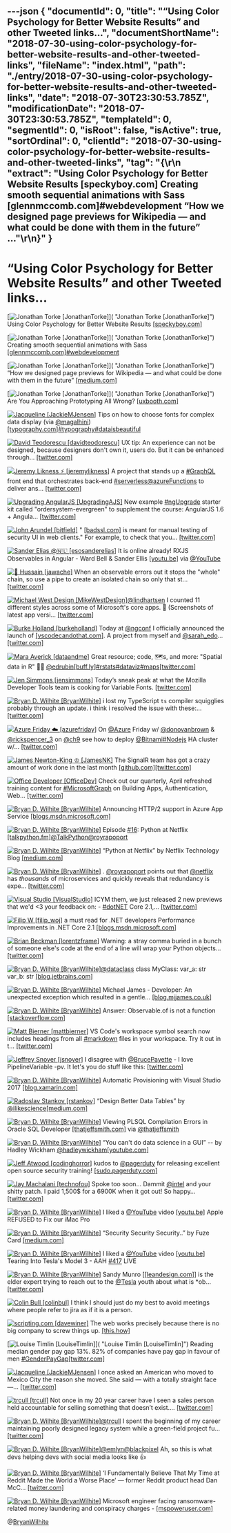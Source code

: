 ---json
{
  "documentId": 0,
  "title": "“Using Color Psychology for Better Website Results” and other Tweeted links…",
  "documentShortName": "2018-07-30-using-color-psychology-for-better-website-results-and-other-tweeted-links",
  "fileName": "index.html",
  "path": "./entry/2018-07-30-using-color-psychology-for-better-website-results-and-other-tweeted-links",
  "date": "2018-07-30T23:30:53.785Z",
  "modificationDate": "2018-07-30T23:30:53.785Z",
  "templateId": 0,
  "segmentId": 0,
  "isRoot": false,
  "isActive": true,
  "sortOrdinal": 0,
  "clientId": "2018-07-30-using-color-psychology-for-better-website-results-and-other-tweeted-links",
  "tag": "{\r\n  \"extract\": \"Using Color Psychology for Better Website Results       [speckyboy.com] Creating smooth sequential animations with Sass       [glennmccomb.com]#webdevelopment “How we designed page previews for Wikipedia — and what could be done with them in the future” ...\"\r\n}"
}
---

# “Using Color Psychology for Better Website Results” and other Tweeted links…

[<img alt="Jonathan Torke [JonathanTorke]" src="https://songhay.blob.core.windows.net/shared-social-twitter/JonathanTorke.jpg">]( "Jonathan Torke [JonathanTorke]") Using Color Psychology for Better Website Results [[speckyboy.com]](https://speckyboy.com/color-psychology-better-website-results/)

[<img alt="Jonathan Torke [JonathanTorke]" src="https://songhay.blob.core.windows.net/shared-social-twitter/JonathanTorke.jpg">]( "Jonathan Torke [JonathanTorke]") Creating smooth sequential animations with Sass [[glennmccomb.com]](https://glennmccomb.com/articles/creating-smooth-sequential-animations-with-sass/)[#webdevelopment](http://twitter.com/search?q=%23webdevelopment)

[<img alt="Jonathan Torke [JonathanTorke]" src="https://songhay.blob.core.windows.net/shared-social-twitter/JonathanTorke.jpg">]( "Jonathan Torke [JonathanTorke]") “How we designed page previews for Wikipedia — and what could be done with them in the future” [[medium.com]](https://medium.com/freely-sharing-the-sum-of-all-knowledge/how-we-designed-page-previews-for-wikipedia-and-what-could-be-done-with-them-in-the-future-7a5fa6b07b96)

[<img alt="Jonathan Torke [JonathanTorke]" src="https://songhay.blob.core.windows.net/shared-social-twitter/JonathanTorke.jpg">]( "Jonathan Torke [JonathanTorke]") Are You Approaching Prototyping All Wrong? [[uxbooth.com]](http://www.uxbooth.com/articles/are-you-approaching-prototyping-all-wrong/)

[<img alt="Jacqueline [JackieMJensen]" src="https://songhay.blob.core.windows.net/shared-social-twitter/JackieMJensen.jpg">](https://t.co/DYdE13nkCx "Jacqueline [JackieMJensen]") Tips on how to choose fonts for complex data display (via [@magalhini](http://twitter.com/magalhini)) [[typography.com]](https://www.typography.com/blog/fonts-for-complex-data?utm_campaign=Revue%20newsletter&utm_medium=Newsletter&utm_source=Coffee%20Table%20Typography)[#typography](http://twitter.com/search?q=%23typography)[#dataisbeautiful](http://twitter.com/search?q=%23dataisbeautiful)

[<img alt="David Teodorescu [davidteodorescu]" src="https://songhay.blob.core.windows.net/shared-social-twitter/davidteodorescu.jpg">](https://t.co/2DVE43FwOK "David Teodorescu [davidteodorescu]") UX tip: An experience can not be designed, because designers don't own it, users do. But it can be enhanced through… [[twitter.com]](https://twitter.com/i/web/status/987016501235503105)

[<img alt="Jeremy Likness ⚡️ [jeremylikness]" src="https://songhay.blob.core.windows.net/shared-social-twitter/jeremylikness.jpg">](https://t.co/IbLCTBQJ41 "Jeremy Likness ⚡️ [jeremylikness]") A project that stands up a [#GraphQL](http://twitter.com/search?q=%23GraphQL) front end that orchestrates back-end [#serverless](http://twitter.com/search?q=%23serverless)[@azureFunctions](http://twitter.com/azureFunctions) to deliver ans… [[twitter.com]](https://twitter.com/i/web/status/987028181461929985)

[<img alt="Upgrading AngularJS [UpgradingAJS]" src="https://songhay.blob.core.windows.net/shared-social-twitter/UpgradingAJS.jpg">](https://t.co/XDuJ7YrPXw "Upgrading AngularJS [UpgradingAJS]") New example [#ngUpgrade](http://twitter.com/search?q=%23ngUpgrade) starter kit called "ordersystem-evergreen" to supplement the course: AngularJS 1.6 + Angula… [[twitter.com]](https://twitter.com/i/web/status/987064988241047552)

[<img alt="John Arundel [bitfield]" src="https://songhay.blob.core.windows.net/shared-social-twitter/bitfield.jpeg">](https://t.co/OfjPk1VNvq "John Arundel [bitfield]") " [[badssl.com]](http://badssl.com) is meant for manual testing of security UI in web clients." For example, to check that you… [[twitter.com]](https://twitter.com/i/web/status/987348691827732480)

[<img alt="Sander Elias @🇳🇱 [esosanderelias]" src="https://songhay.blob.core.windows.net/shared-social-twitter/esosanderelias.jpg">](https://t.co/kYSSi1QwqL "Sander Elias @🇳🇱 [esosanderelias]") It is online already! RXJS Observables in Angular - Ward Bell & Sander Ellis [[youtu.be]](https://youtu.be/q--U25yPTrA) via [@YouTube](http://twitter.com/YouTube)

[<img alt="🥑 Hussain [jawache]" src="https://songhay.blob.core.windows.net/shared-social-twitter/jawache.jpg">](https://t.co/VIYu5DqIan "🥑 Hussain [jawache]") When an observable errors out it stops the "whole" chain, so use a pipe to create an isolated chain so only that st… [[twitter.com]](https://twitter.com/i/web/status/987103315812077569)

[<img alt="Michael West Design [MikeWestDesign]" src="https://songhay.blob.core.windows.net/shared-social-twitter/MikeWestDesign.jpg">](https://t.co/1EaZ3ofL6M "Michael West Design [MikeWestDesign]")[@lindhartsen](http://twitter.com/lindhartsen) I counted 11 different styles across some of Microsoft's core apps. 😬 (Screenshots of latest app versi… [[twitter.com]](https://twitter.com/i/web/status/987112506190630912)

[<img alt="Burke Holland [burkeholland]" src="https://songhay.blob.core.windows.net/shared-social-twitter/burkeholland.jpg">](https://t.co/M8DfQvtgNl "Burke Holland [burkeholland]") Today at [@ngconf](http://twitter.com/ngconf) I officially announced the launch of [[vscodecandothat.com]](http://vscodecandothat.com). A project from myself and [@sarah_edo](http://twitter.com/sarah_edo)… [[twitter.com]](https://twitter.com/i/web/status/987047016168488960)

[<img alt="Mara Averick [dataandme]" src="https://songhay.blob.core.windows.net/shared-social-twitter/dataandme.jpg">](https://t.co/ZANWJjC3FT "Mara Averick [dataandme]") Great resource; code, 🗺s, and more: "Spatial data in R" 👨‍🏫 [@edrubin](http://twitter.com/edrubin)[[buff.ly]](https://buff.ly/2HaIgwh)[#rstats](http://twitter.com/search?q=%23rstats)[#dataviz](http://twitter.com/search?q=%23dataviz)[#maps](http://twitter.com/search?q=%23maps)[[twitter.com]](https://twitter.com/dataandme/status/987039655408422914/photo/1)

[<img alt="Jen Simmons [jensimmons]" src="https://songhay.blob.core.windows.net/shared-social-twitter/jensimmons.jpg">](https://t.co/8FEcRMJN4d "Jen Simmons [jensimmons]") Today’s sneak peak at what the Mozilla Developer Tools team is cooking for Variable Fonts. [[twitter.com]](https://twitter.com/jensimmons/status/987037057087352833/video/1)

[<img alt="Bryan D. Wilhite [BryanWilhite]" src="https://songhay.blob.core.windows.net/shared-social-twitter/BryanWilhite.jpeg">](http://t.co/UNdqV0Z1zz "Bryan D. Wilhite [BryanWilhite]") i lost my TypeScript `ts` compiler squigglies probably through an update. i think i resolved the issue with these:… [[twitter.com]](https://twitter.com/i/web/status/987440459269091328)

[<img alt="Azure Friday ☁️ [azurefriday]" src="https://songhay.blob.core.windows.net/shared-social-twitter/azurefriday.jpg">](https://t.co/gn2midaA1V "Azure Friday ☁️ [azurefriday]") On [@Azure](http://twitter.com/Azure) Friday w/ [@donovanbrown](http://twitter.com/donovanbrown) & [@rickspencer_3](http://twitter.com/rickspencer_3) on [@ch9](http://twitter.com/ch9) see how to deploy [@Bitnami](http://twitter.com/Bitnami)[#Nodejs](http://twitter.com/search?q=%23Nodejs) HA cluster w/… [[twitter.com]](https://twitter.com/i/web/status/987209645159690240)

[<img alt="James Newton-King ♔ [JamesNK]" src="https://songhay.blob.core.windows.net/shared-social-twitter/JamesNK.jpeg">](http://t.co/NT5azIWwVG "James Newton-King ♔ [JamesNK]") The SignalR team has got a crazy amount of work done in the last month [[github.com]](https://github.com/aspnet/SignalR/pulse/monthly)[[twitter.com]](https://twitter.com/JamesNK/status/987258087495974913/photo/1)

[<img alt="Office Developer [OfficeDev]" src="https://songhay.blob.core.windows.net/shared-social-twitter/OfficeDev.png">](http://t.co/oeU0p6Ws0a "Office Developer [OfficeDev]") Check out our quarterly, April refreshed training content for [#MicrosoftGraph](http://twitter.com/search?q=%23MicrosoftGraph) on Building Apps, Authentication, Web… [[twitter.com]](https://twitter.com/i/web/status/987059727799468032)

[<img alt="Bryan D. Wilhite [BryanWilhite]" src="https://songhay.blob.core.windows.net/shared-social-twitter/BryanWilhite.jpeg">](http://t.co/UNdqV0Z1zz "Bryan D. Wilhite [BryanWilhite]") Announcing HTTP/2 support in Azure App Service [[blogs.msdn.microsoft.com]](https://blogs.msdn.microsoft.com/appserviceteam/2018/04/13/announcing-http2-support-in-azure-app-service/)

[<img alt="Bryan D. Wilhite [BryanWilhite]" src="https://songhay.blob.core.windows.net/shared-social-twitter/BryanWilhite.jpeg">](http://t.co/UNdqV0Z1zz "Bryan D. Wilhite [BryanWilhite]") Episode [#16](http://twitter.com/search?q=%2316): Python at Netflix [[talkpython.fm]](https://talkpython.fm/episodes/show/16/python-at-netflix)[@TalkPython](http://twitter.com/TalkPython)[@royrapoport](http://twitter.com/royrapoport)

[<img alt="Bryan D. Wilhite [BryanWilhite]" src="https://songhay.blob.core.windows.net/shared-social-twitter/BryanWilhite.jpeg">](http://t.co/UNdqV0Z1zz "Bryan D. Wilhite [BryanWilhite]") “Python at Netflix” by Netflix Technology Blog [[medium.com]](https://medium.com/netflix-techblog/python-at-netflix-86b6028b3b3e)

[<img alt="Bryan D. Wilhite [BryanWilhite]" src="https://songhay.blob.core.windows.net/shared-social-twitter/BryanWilhite.jpeg">](http://t.co/UNdqV0Z1zz "Bryan D. Wilhite [BryanWilhite]") . [@royrapoport](http://twitter.com/royrapoport) points out that [@netflix](http://twitter.com/netflix) has _thousands_ of microservices and quickly reveals that redundancy is expe… [[twitter.com]](https://twitter.com/i/web/status/987453734899793920)

[<img alt="Visual Studio [VisualStudio]" src="https://songhay.blob.core.windows.net/shared-social-twitter/VisualStudio.jpg">](http://t.co/OqnL9IGcUY "Visual Studio [VisualStudio]") ICYM them, we just released 2 new previews that we'd <3 your feedback on: - [#dotNET](http://twitter.com/search?q=%23dotNET) Core 2.1,… [[twitter.com]](https://twitter.com/i/web/status/986671200142323713)

[<img alt="Filip W [filip_woj]" src="https://songhay.blob.core.windows.net/shared-social-twitter/filip_woj.jpg">](http://t.co/VCkinoHijZ "Filip W [filip_woj]") a must read for .NET developers Performance Improvements in .NET Core 2.1 [[blogs.msdn.microsoft.com]](https://blogs.msdn.microsoft.com/dotnet/2018/04/18/performance-improvements-in-net-core-2-1/)

[<img alt="Brian Beckman [lorentzframe]" src="https://songhay.blob.core.windows.net/shared-social-twitter/lorentzframe.jpg">](http://t.co/aC5mXb9iZQ "Brian Beckman [lorentzframe]") Warning: a stray comma buried in a bunch of someone else's code at the end of a line will wrap your Python objects… [[twitter.com]](https://twitter.com/i/web/status/986951605860749312)

[<img alt="Bryan D. Wilhite [BryanWilhite]" src="https://songhay.blob.core.windows.net/shared-social-twitter/BryanWilhite.jpeg">](http://t.co/UNdqV0Z1zz "Bryan D. Wilhite [BryanWilhite]")[@dataclass](http://twitter.com/dataclass) class MyClass: var_a: str var_b: str [[blog.jetbrains.com]](https://blog.jetbrains.com/pycharm/2018/04/python-37-introducing-data-class/)

[<img alt="Bryan D. Wilhite [BryanWilhite]" src="https://songhay.blob.core.windows.net/shared-social-twitter/BryanWilhite.jpeg">](http://t.co/UNdqV0Z1zz "Bryan D. Wilhite [BryanWilhite]") Michael James - Developer: An unexpected exception which resulted in a gentle... [[blog.mjjames.co.uk]](http://blog.mjjames.co.uk/2018/04/an-unexpected-exception-which-resulted.html?spref=tw)

[<img alt="Bryan D. Wilhite [BryanWilhite]" src="https://songhay.blob.core.windows.net/shared-social-twitter/BryanWilhite.jpeg">](http://t.co/UNdqV0Z1zz "Bryan D. Wilhite [BryanWilhite]") Answer: Observable.of is not a function [[stackoverflow.com]](https://stackoverflow.com/a/47166450/22944?stw=2)

[<img alt="Matt Bierner [mattbierner]" src="https://songhay.blob.core.windows.net/shared-social-twitter/mattbierner.jpg">](https://t.co/NnCC3iFhHa "Matt Bierner [mattbierner]") VS Code's workspace symbol search now includes headings from all [#markdown](http://twitter.com/search?q=%23markdown) files in your workspace. Try it out in t… [[twitter.com]](https://twitter.com/i/web/status/986706258982912000)

[<img alt="Jeffrey Snover [jsnover]" src="https://songhay.blob.core.windows.net/shared-social-twitter/jsnover.jpg">](https://t.co/QYHvGE7Gju "Jeffrey Snover [jsnover]") I disagree with [@BrucePayette](http://twitter.com/BrucePayette) - I love PipelineVariable -pv. It let's you do stuff like this: [[twitter.com]](https://twitter.com/jsnover/status/986950724746702849/photo/1)

[<img alt="Bryan D. Wilhite [BryanWilhite]" src="https://songhay.blob.core.windows.net/shared-social-twitter/BryanWilhite.jpeg">](http://t.co/UNdqV0Z1zz "Bryan D. Wilhite [BryanWilhite]") Automatic Provisioning with Visual Studio 2017 [[blog.xamarin.com]](https://blog.xamarin.com/automatic-provisioning-visual-studio-2017/)

[<img alt="Radoslav Stankov [rstankov]" src="https://songhay.blob.core.windows.net/shared-social-twitter/rstankov.jpg">](http://t.co/udSjKq1Cwf "Radoslav Stankov [rstankov]") “Design Better Data Tables” by [@ilikescience](http://twitter.com/ilikescience)[[medium.com]](https://medium.com/mission-log/design-better-data-tables-430a30a00d8c)

[<img alt="Bryan D. Wilhite [BryanWilhite]" src="https://songhay.blob.core.windows.net/shared-social-twitter/BryanWilhite.jpeg">](http://t.co/UNdqV0Z1zz "Bryan D. Wilhite [BryanWilhite]") Viewing PLSQL Compilation Errors in Oracle SQL Developer [[thatjeffsmith.com]](https://www.thatjeffsmith.com/archive/2012/01/viewing-plsql-compilation-errors-in-oracle-sql-developer/) via [@thatjeffsmith](http://twitter.com/thatjeffsmith)

[<img alt="Bryan D. Wilhite [BryanWilhite]" src="https://songhay.blob.core.windows.net/shared-social-twitter/BryanWilhite.jpeg">](http://t.co/UNdqV0Z1zz "Bryan D. Wilhite [BryanWilhite]") “You can't do data science in a GUI” -- by Hadley Wickham [@hadleywickham](http://twitter.com/hadleywickham)[[youtube.com]](https://www.youtube.com/watch?v=PURtmHwk_-0)

[<img alt="Jeff Atwood [codinghorror]" src="https://songhay.blob.core.windows.net/shared-social-twitter/codinghorror.png">](http://t.co/rM9N1bQpLr "Jeff Atwood [codinghorror]") kudos to [@pagerduty](http://twitter.com/pagerduty) for releasing excellent open source security training! [[sudo.pagerduty.com]](https://sudo.pagerduty.com/for_everyone/)

[<img alt="Jay Machalani [technofou]" src="https://songhay.blob.core.windows.net/shared-social-twitter/technofou.jpg">](http://t.co/6gpsdWVMLD "Jay Machalani [technofou]") Spoke too soon... Dammit [@intel](http://twitter.com/intel) and your shitty patch. I paid 1,500$ for a 6900K when it got out! So happy… [[twitter.com]](https://twitter.com/i/web/status/986806116842659841)

[<img alt="Bryan D. Wilhite [BryanWilhite]" src="https://songhay.blob.core.windows.net/shared-social-twitter/BryanWilhite.jpeg">](http://t.co/UNdqV0Z1zz "Bryan D. Wilhite [BryanWilhite]") I liked a [@YouTube](http://twitter.com/YouTube) video [[youtu.be]](http://youtu.be/9-NU7yOSElE?a) Apple REFUSED to Fix our iMac Pro

[<img alt="Bryan D. Wilhite [BryanWilhite]" src="https://songhay.blob.core.windows.net/shared-social-twitter/BryanWilhite.jpeg">](http://t.co/UNdqV0Z1zz "Bryan D. Wilhite [BryanWilhite]") “Security Security Security..” by Fuze Card [[medium.com]](https://medium.com/@fuzecard/security-security-security-5c698451aa13)

[<img alt="Bryan D. Wilhite [BryanWilhite]" src="https://songhay.blob.core.windows.net/shared-social-twitter/BryanWilhite.jpeg">](http://t.co/UNdqV0Z1zz "Bryan D. Wilhite [BryanWilhite]") I liked a [@YouTube](http://twitter.com/YouTube) video [[youtu.be]](http://youtu.be/CpCrkO1x-Qo?a) Tearing Into Tesla's Model 3 - AAH [#417](http://twitter.com/search?q=%23417) LIVE

[<img alt="Bryan D. Wilhite [BryanWilhite]" src="https://songhay.blob.core.windows.net/shared-social-twitter/BryanWilhite.jpeg">](http://t.co/UNdqV0Z1zz "Bryan D. Wilhite [BryanWilhite]") Sandy Munro [[[leandesign.com]](http://leandesign.com/people-at-munro/sandy-munro/)] is the elder expert trying to reach out to the [@Tesla](http://twitter.com/Tesla) youth about what is *ob… [[twitter.com]](https://twitter.com/i/web/status/987403804248162304)

[<img alt="Colin Bull [colinbul]" src="https://songhay.blob.core.windows.net/shared-social-twitter/colinbul.jpeg">](https://t.co/wixaAMcojw "Colin Bull [colinbul]") I think I should just do my best to avoid meetings where people refer to jira as if it is a person.

[<img alt="scripting.com [davewiner]" src="https://songhay.blob.core.windows.net/shared-social-twitter/davewiner.jpg">](https://t.co/ztgzDGiyOj "scripting.com [davewiner]") The web works precisely because there is no big company to screw things up. [[this.how]](http://this.how/googleAndHttp/)

[<img alt="Louise Timlin [LouiseTimlin]" src="https://songhay.blob.core.windows.net/shared-social-twitter/LouiseTimlin.jpg">]( "Louise Timlin [LouiseTimlin]") Reading median gender pay gap 13%. 82% of companies have pay gap in favour of men [#GenderPayGap](http://twitter.com/search?q=%23GenderPayGap)[[twitter.com]](https://twitter.com/LouiseTimlin/status/987323991613468672/photo/1)

[<img alt="Jacqueline [JackieMJensen]" src="https://songhay.blob.core.windows.net/shared-social-twitter/JackieMJensen.jpg">](https://t.co/DYdE13nkCx "Jacqueline [JackieMJensen]") I once asked an American who moved to Mexico City the reason she moved. She said — with a totally straight face —… [[twitter.com]](https://twitter.com/i/web/status/1023296040693379078)

[<img alt="trcull [trcull]" src="https://songhay.blob.core.windows.net/shared-social-twitter/trcull.jpg">](https://t.co/rLCRWQmtv5 "trcull [trcull]") Not once in my 20 year career have I seen a sales person held accountable for selling something that doesn’t exist.… [[twitter.com]](https://twitter.com/i/web/status/986741190576848896)

[<img alt="Bryan D. Wilhite [BryanWilhite]" src="https://songhay.blob.core.windows.net/shared-social-twitter/BryanWilhite.jpeg">](http://t.co/UNdqV0Z1zz "Bryan D. Wilhite [BryanWilhite]")[@trcull](http://twitter.com/trcull) I spent the beginning of my career maintaining poorly designed legacy system while a green-field project fu… [[twitter.com]](https://twitter.com/i/web/status/987008667600830464)

[<img alt="Bryan D. Wilhite [BryanWilhite]" src="https://songhay.blob.core.windows.net/shared-social-twitter/BryanWilhite.jpeg">](http://t.co/UNdqV0Z1zz "Bryan D. Wilhite [BryanWilhite]")[@emlyn](http://twitter.com/emlyn)[@blackpixel](http://twitter.com/blackpixel) Ah, so this is what devs helping devs with social media looks like 👍

[<img alt="Bryan D. Wilhite [BryanWilhite]" src="https://songhay.blob.core.windows.net/shared-social-twitter/BryanWilhite.jpeg">](http://t.co/UNdqV0Z1zz "Bryan D. Wilhite [BryanWilhite]") ‘I Fundamentally Believe That My Time at Reddit Made the World a Worse Place’ — former Reddit product head Dan McC… [[twitter.com]](https://twitter.com/i/web/status/987039587057844225)

[<img alt="Bryan D. Wilhite [BryanWilhite]" src="https://songhay.blob.core.windows.net/shared-social-twitter/BryanWilhite.jpeg">](http://t.co/UNdqV0Z1zz "Bryan D. Wilhite [BryanWilhite]") Microsoft engineer facing ransomware-related money laundering and conspiracy charges - [[mspoweruser.com]](https://mspoweruser.com/microsoft-engineer-facing-ransomware-related-money-laundering-and-conspiracy-charges/)

@[BryanWilhite](https://twitter.com/BryanWilhite)
